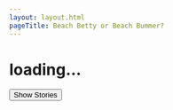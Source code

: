 ```yaml
---
layout: layout.html
pageTitle: Beach Betty or Beach Bummer?
---
```


<!-- ## Find out if today's weather is beachy keen or not! -->

<h1 id="weather-message"> loading... </h1>

<button>Show Stories</button>

<div class="stories"></div>
